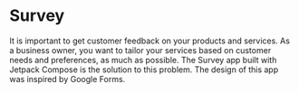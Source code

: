 # Survey
It is important to get customer feedback on your products and services. As a business owner, you want to tailor your services based on customer needs and preferences, as much as possible. 
The Survey app built with Jetpack Compose is the solution to this problem. The design of this app was inspired by Google Forms.
